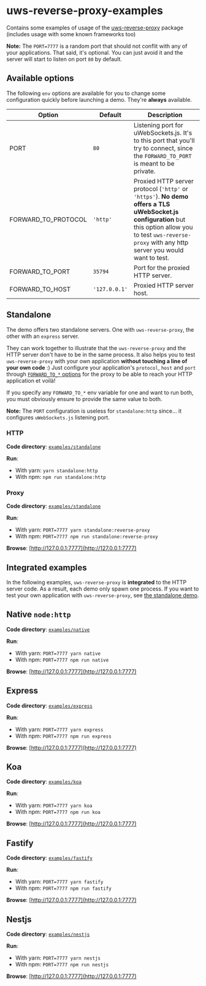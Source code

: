 # uws-reverse-proxy-examples

Contains some examples of usage of the [uws-reverse-proxy](https://github.com/jordan-breton/uws-reverse-proxy) package (includes usage with some known frameworks too)

**Note:** The `PORT=7777` is a random port that should not conflit with any of your applications. That said,
it's optional. You can just avoid it and the server will start to listen on port `80` by default.

## Available options

The following `env` options are available for you to change some configuration quickly before
launching a demo. They're **always** available.

| Option              | Default       | Description                                                                                                                                                                                                    |
|---------------------|---------------|----------------------------------------------------------------------------------------------------------------------------------------------------------------------------------------------------------------|
| PORT                | `80`          | Listening port for uWebSockets.js. It's to this port that you'll try to connect, since the `FORWARD_TO_PORT` is meant to be private.                                                                           |
| FORWARD_TO_PROTOCOL | `'http'`      | Proxied HTTP server protocol (`'http'` or `'https'`). **No demo offers a TLS uWebSocket.js configuration** but this option allow you to test  `uws-reverse-proxy` with any http server you would want to test. |
| FORWARD_TO_PORT     | `35794`       | Port for the proxied HTTP server.                                                                                                                                                                              |
| FORWARD_TO_HOST     | `'127.0.0.1'` | Proxied HTTP server host.                                                                                                                                                                                      |

## Standalone

The demo offers two standalone servers. One with `uws-reverse-proxy`, the other with an `express` server.

They can work together to illustrate that the `uws-reverse-proxy` and the HTTP server don't have to be
in the same process. It also helps you to test `uws-reverse-proxy` with your own application
**without touching a line of your own code** :) Just configure your application's `protocol`, `host` and `port`
through [`FORWARD_TO_*` options](#available-options) for the proxy to be able to reach your HTTP application
et voilà!

If you specify any `FORWARD_TO_*` env variable for one and want to run both, you must obviously ensure to provide
the same value to both.

**Note:** The `PORT` configuration is useless for `standalone:http` since... it configures `uWebSockets.js`
listening port.

### HTTP

**Code directory**: [`examples/standalone`](/examples/standalone)

**Run**:

- With yarn: `yarn standalone:http`
- With npm: `npm run standalone:http`

### Proxy

**Code directory**: [`examples/standalone`](examples/standalone)

**Run**:

- With yarn: `PORT=7777 yarn standalone:reverse-proxy`
- With npm: `PORT=7777 npm run standalone:reverse-proxy`

**Browse**: [http://127.0.0.1:7777](http://127.0.0.1:7777)

## Integrated examples

In the following examples, `uws-reverse-proxy` is **integrated** to the HTTP server code. As
a result, each demo only spawn one process. If you want to test your own application with `uws-reverse-proxy`,
see [the standalone demo](/#standalone).

## Native `node:http`

**Code directory**: [`examples/native`](/examples/native)

**Run**: 

- With yarn: `PORT=7777 yarn native`
- With npm: `PORT=7777 npm run native`

**Browse**: [http://127.0.0.1:7777](http://127.0.0.1:7777)

## Express

**Code directory**: [`examples/express`](/examples/express)

**Run**:

- With yarn: `PORT=7777 yarn express`
- With npm: `PORT=7777 npm run express`

**Browse**: [http://127.0.0.1:7777](http://127.0.0.1:7777)

## Koa

**Code directory**: [`examples/koa`](/examples/koa)

**Run**:

- With yarn: `PORT=7777 yarn koa`
- With npm: `PORT=7777 npm run koa`

**Browse**: [http://127.0.0.1:7777](http://127.0.0.1:7777)

## Fastify

**Code directory**: [`examples/fastify`](/examples/fastify)

**Run**:

- With yarn: `PORT=7777 yarn fastify`
- With npm: `PORT=7777 npm run fastify`

**Browse**: [http://127.0.0.1:7777](http://127.0.0.1:7777)

## Nestjs

**Code directory**: [`examples/nestjs`](/examples/nestjs)

**Run**:

- With yarn: `PORT=7777 yarn nestjs`
- With npm: `PORT=7777 npm run nestjs`

**Browse**: [http://127.0.0.1:7777](http://127.0.0.1:7777)
